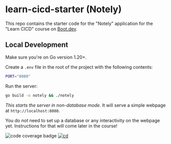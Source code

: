 # learn-cicd-starter (Notely)

This repo contains the starter code for the "Notely" application for the "Learn CICD" course on [Boot.dev](https://boot.dev).

## Local Development

Make sure you're on Go version 1.20+.

Create a `.env` file in the root of the project with the following contents:

```bash
PORT="8080"
```

Run the server:

```bash
go build -o notely && ./notely
```

*This starts the server in non-database mode.* It will serve a simple webpage at `http://localhost:8080`.

You do *not* need to set up a database or any interactivity on the webpage yet. Instructions for that will come later in the course!

![code coverage badge](https://github.com/rlorenrasmussen/learn-cicd-starter/actions/workflows/ci.yml/badge.svg)
[![cd](https://github.com/rlorenrasmussen/learn-cicd-starter/actions/workflows/cd.yml/badge.svg)](https://github.com/rlorenrasmussen/learn-cicd-starter/actions/workflows/cd.yml)
